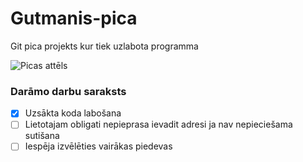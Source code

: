 # Gutmanis-pica
Git pica projekts kur tiek uzlabota programma

![Picas attēls](https://media.istockphoto.com/id/1042948900/photo/pizza-pepperoni-isolated-on-white-background.jpg?s=612x612&w=0&k=20&c=2WZk35fHKdCCh1FU-fOX6hrixIWB3IlMl0FspKaOraA=)
### **Darāmo darbu saraksts**
- [x] Uzsākta koda labošana
- [ ] Lietotajam obligati nepieprasa ievadit adresi ja nav nepieciešama sutišana
- [ ]  Iespēja izvēlēties vairākas piedevas
